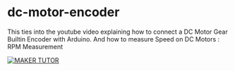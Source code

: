 # dc-motor-encoder
This ties into the youtube video explaining how to connect a DC Motor Gear Builtin Encoder with Arduino. 
And how to measure Speed on DC Motors : RPM Measurement

[![MAKER TUTOR](https://img.youtube.com/vi/URPIO19vH0M/0.jpg)](https://youtu.be/URPIO19vH0M)


